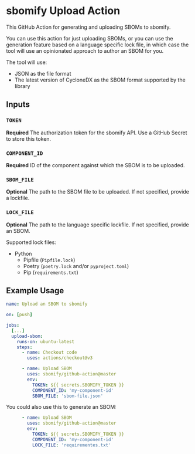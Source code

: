 # sbomify Upload Action

This GitHub Action for generating and uploading SBOMs to sbomify.

You can use this action for just uploading SBOMs, or you can use the generation feature based on a language specific lock file, in which case the tool will use an opinionated approach to author an SBOM for you.

The tool will use:
* JSON as the file format
* The latest version of CycloneDX as the SBOM format supported by the library

## Inputs

### `TOKEN`

**Required** The authorization token for the sbomify API. Use a GitHub Secret to store this token.

### `COMPONENT_ID`

**Required** ID of the component against which the SBOM is to be uploaded.

### `SBOM_FILE`

**Optional** The path to the SBOM file to be uploaded. If not specified, provide a lockfile.

### `LOCK_FILE`

**Optional** The path to the language specific lockfile. If not specified, provide an SBOM.

Supported lock files:

* Python
  * Pipfile (`Pipfile.lock`)
  * Poetry (`poetry.lock` and/or `pyproject.toml`)
  * Pip (`requirements.txt`)

## Example Usage

```yaml
name: Upload an SBOM to sbomify

on: [push]

jobs:
  [...]
  upload-sbom:
    runs-on: ubuntu-latest
    steps:
      - name: Checkout code
        uses: actions/checkout@v3

      - name: Upload SBOM
        uses: sbomify/github-action@master
        env:
          TOKEN: ${{ secrets.SBOMIFY_TOKEN }}
          COMPONENT_ID: 'my-component-id'
          SBOM_FILE: 'sbom-file.json'
```

You could also use this to generate an SBOM:

```yaml
      - name: Upload SBOM
        uses: sbomify/github-action@master
        env:
          TOKEN: ${{ secrets.SBOMIFY_TOKEN }}
          COMPONENT_ID: 'my-component-id'
          LOCK_FILE: 'requirementes.txt'
```

